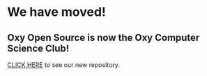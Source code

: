 # We have moved!

## Oxy Open Source is now the Oxy Computer Science Club!

<a href="https://github.com/oxycs">CLICK HERE</a> to see our new repository.
